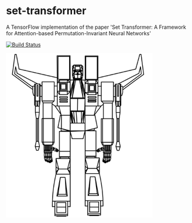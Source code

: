# set-transformer
A TensorFlow implementation of the paper 'Set Transformer: A Framework for Attention-based Permutation-Invariant Neural Networks'

[![Build Status](https://travis-ci.com/arrigonialberto86/set_transformer.svg?branch=master)](https://travis-ci.com/arrigonialberto86/set_transformer)

<img src="imgs/transformer.png" alt="Image not found" width="400"/>